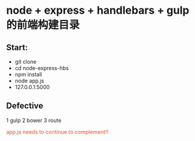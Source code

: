 # node + express + handlebars + gulp的前端构建目录

## Start:
* git clone
* cd node-express-hbs
* npm install
* node app.js
* 127.0.0.1:5000

## Defective

1 gulp
2 bower
3  route



<div style="color:rgb(230,80,30)">app.js needs to continue to complement!!</div>
